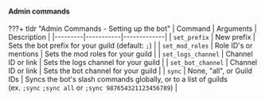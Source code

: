 #### Admin commands

???+ tldr "Admin Commands - Setting up the bot"
    | Command | Arguments | Description |
    |---------|-----------|-------------|
    | `set_prefix` | New prefix | Sets the bot prefix for your guild (default: `;`) |
    | `set_mod_roles` | Role ID's or mentions | Sets the mod roles for your guild |
    | `set_logs_channel` | Channel ID or link | Sets the logs channel for your guild |
    | `set_bot_channel` | Channel ID or link | Sets the bot channel for your guild |
    | `sync` | None, "all", or Guild IDs | Syncs the bot's slash commands globally, or to a list of guilds</br>(ex. `;sync` `;sync all` or `;sync 987654321123456789`) |